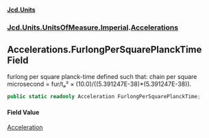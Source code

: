 #### [Jcd.Units](index 'index')
### [Jcd.Units.UnitsOfMeasure.Imperial](Jcd.Units.UnitsOfMeasure.Imperial 'Jcd.Units.UnitsOfMeasure.Imperial').[Accelerations](Accelerations 'Jcd.Units.UnitsOfMeasure.Imperial.Accelerations')

## Accelerations.FurlongPerSquarePlanckTime Field

furlong per square planck-time defined such that: chain per square microsecond = fur/tₚ² ×
(10.0)/((5.391247E-38)*(5.391247E-38)).

```csharp
public static readonly Acceleration FurlongPerSquarePlanckTime;
```

#### Field Value
[Acceleration](Acceleration 'Jcd.Units.UnitTypes.Acceleration')